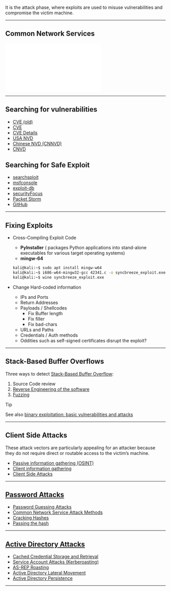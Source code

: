 It is the attack phase, where exploits are used to misuse vulnerabilities and compromise the victim machine.

---

## Common Network Services

![_Services_DB](../Services/_Services_DB.md)

---

## Searching for vulnerabilities

- [CVE (old)](https://cve.mitre.org/)
- [CVE](https://www.cve.org/)
- [CVE Details](https://www.cvedetails.com/)
- [USA NVD](https://nvd.nist.gov/)
- [Chinese NVD (CNNVD)](https://www.cnnvd.org.cn/home/childHome)
- [CNVD](https://zc.cnvd.org.cn/)

## Searching for Safe Exploit

- [searchsploit](../Tools/searchsploit.md)
- [msfconsole](../Tools/msfconsole.md)
- [exploit-db](https://www.exploit-db.com/)
- [securityFocus](https://www.securityfocus.com/)
- [Packet Storm](https://packetstormsecurity.com/)
- [GitHub](https://github.com/)

---

## Fixing Exploits

- Cross-Compiling Exploit Code
    - **PyInstaller** ( packages Python applications into stand-alone executables for various target operating systems)
    - **mingw-64**
    
    ```bash
    kali@kali:~$ sudo apt install mingw-w64
    kali@kali:~$ i686-w64-mingw32-gcc 42341.c -o syncbreeze_exploit.exe -lws2_32
    kali@kali:~$ wine syncbreeze_exploit.exe
    ```
    
- Change Hard-coded information
    - IPs and Ports
    - Return Addresses
    - Payloads / Shellcodes
        - Fix Buffer length
        - Fix filler
        - Fix bad-chars
    - URLs and Paths
    - Credentials / Auth methods
    - Oddities such as self-signed certificates disrupt the exploit?
    

---

## Stack-Based Buffer Overflows

Three ways to detect [Stack-Based Buffer Overflow](../Reversing%20&%20Binary%20Exploitation/Stack-Based%20Buffer%20Overflow.md):

1. Source Code review
2. [Reverse Engineering of the software](../Reversing%20&%20Binary%20Exploitation/Reversing%20and%20software%20memory%20101.md)
3. [Fuzzing](../Reversing%20&%20Binary%20Exploitation/Fuzzing.md)

>[!tip]
>See also [binary exploitation: basic vulnerabilities and attacks](../Reversing%20&%20Binary%20Exploitation/Binary%20Exploitation.md#Basic%20vulnerabilities%20and%20attacks)

---

## Client Side Attacks

These attack vectors are particularly appealing for an attacker because they do not require direct or routable access to the victim’s machine.

- [Passive information gathering (OSINT)](Passive%20information%20gathering%20(OSINT).md)
- [Client information gathering](Active%20information%20gathering.md#Client%20information%20gathering)
- [Client Side Attacks](Client%20Side%20Attacks.md)

---

## [Password Attacks](Password%20Attacks.md)

- [Password Guessing Attacks](Password%20Attacks.md#Password%20Guessing%20Attacks)
- [Common Network Service Attack Methods](Password%20Attacks.md#Common%20Network%20Service%20Attack%20Methods)
- [Cracking Hashes](Password%20Attacks.md#Cracking%20Hashes)
- [Passing the hash](Password%20Attacks.md#Passing%20the%20hash)

---

## [Active Directory Attacks](Active%20Directory%20Attacks.md)

- [Cached Credential Storage and Retrieval](Active%20Directory%20Attacks.md#Cached%20Credential%20Storage%20and%20Retrieval)
- [Service Account Attacks (Kerberoasting)](Active%20Directory%20Attacks.md#Service%20Account%20Attacks%20(Kerberoasting%20[%201]))
- [AS-REP Roasting](Active%20Directory%20Attacks.md#AS-REP%20Roasting)
- [Active Directory Lateral Movement](Active%20Directory%20Attacks.md#Active%20Directory%20Lateral%20Movement)
- [Active Directory Persistence](Active%20Directory%20Attacks.md#Active%20Directory%20Persistence)

---